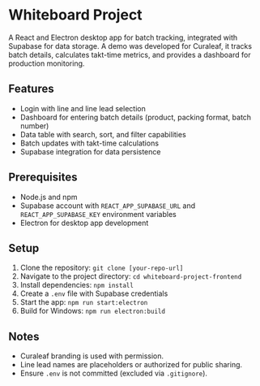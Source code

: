 # Whiteboard Project

A React and Electron desktop app for batch tracking, integrated with Supabase for data storage. A demo was developed for Curaleaf, it tracks batch details, calculates takt-time metrics, and provides a dashboard for production monitoring.

## Features
- Login with line and line lead selection
- Dashboard for entering batch details (product, packing format, batch number)
- Data table with search, sort, and filter capabilities
- Batch updates with takt-time calculations
- Supabase integration for data persistence

## Prerequisites
- Node.js and npm
- Supabase account with `REACT_APP_SUPABASE_URL` and `REACT_APP_SUPABASE_KEY` environment variables
- Electron for desktop app development

## Setup
1. Clone the repository: `git clone [your-repo-url]`
2. Navigate to the project directory: `cd whiteboard-project-frontend`
3. Install dependencies: `npm install`
4. Create a `.env` file with Supabase credentials
5. Start the app: `npm run start:electron`
6. Build for Windows: `npm run electron:build`

## Notes
- Curaleaf branding is used with permission.
- Line lead names are placeholders or authorized for public sharing.
- Ensure `.env` is not committed (excluded via `.gitignore`).

